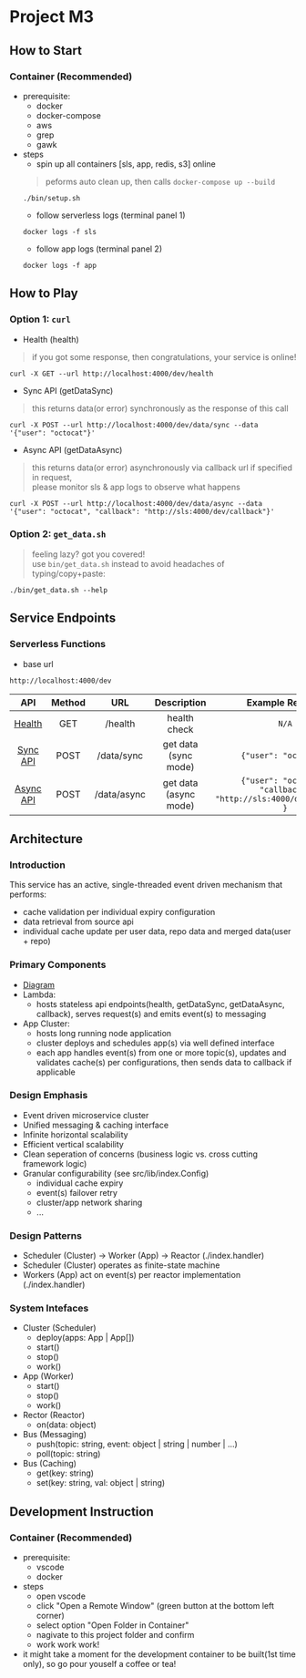 # Project M3

## How to Start
### Container (Recommended)
* prerequisite:
    * docker
    * docker-compose
    * aws
    * grep
    * gawk
* steps
    * spin up all containers [sls, app, redis, s3] online
    > peforms auto clean up, then calls `docker-compose up --build`
    ```
    ./bin/setup.sh
    ```
    * follow serverless logs (terminal panel 1)
    ```
    docker logs -f sls
    ```
    * follow app logs (terminal panel 2)
    ```
    docker logs -f app
    ```

## How to Play
### Option 1: `curl`
* Health (health)
> if you got some response, then congratulations, your service is online!
```
curl -X GET --url http://localhost:4000/dev/health
```
* Sync API (getDataSync)
> this returns data(or error) synchronously as the response of this call
```
curl -X POST --url http://localhost:4000/dev/data/sync --data '{"user": "octocat"}'
```
* Async API (getDataAsync)
> this returns data(or error) asynchronously via callback url if specified in request,  
> please monitor sls & app logs to observe what happens
```
curl -X POST --url http://localhost:4000/dev/data/async --data '{"user": "octocat", "callback": "http://sls:4000/dev/callback"}'
```
### Option 2: `get_data.sh`
> feeling lazy? got you covered!  
> use `bin/get_data.sh` instead to avoid headaches of typing/copy+paste:
```
./bin/get_data.sh --help
```

## Service Endpoints
### Serverless Functions
* base url
```
http://localhost:4000/dev
```
| API                                                    | Method | URL           | Description           | Example Request                                                    |
| :----------------------------------------------------: | :----: | :-----------: | :-------------------: | :---------------------------------------------------------------:  |
| [Health](http://localhost:4000/dev/health)             | GET    | /health       | health check          | `N/A`                                                              |
| [Sync API](http://localhost:4000/dev/data/sync)   | POST   | /data/sync    | get data (sync mode)  | `{"user": "octocat"}`                                              |
| [Async API](http://localhost:4000/dev/data/async) | POST   | /data/async   | get data (async mode) | `{"user": "octocat", "callback": "http://sls:4000/dev/callback" }` |

## Architecture
### Introduction
This service has an active, single-threaded event driven mechanism that performs:
* cache validation per individual expiry configuration
* data retrieval from source api
* individual cache update per user data, repo data and merged data(user + repo)
### Primary Components
* [Diagram](arch/app.png)
* Lambda:
    * hosts stateless api endpoints(health, getDataSync, getDataAsync, callback), serves request(s) and emits event(s) to messaging
* App Cluster:
    * hosts long running node application
    * cluster deploys and schedules app(s) via well defined interface
    * each app handles event(s) from one or more topic(s), updates and validates cache(s) per configurations, then sends data to callback if applicable
### Design Emphasis
* Event driven microservice cluster
* Unified messaging & caching interface
* Infinite horizontal scalability
* Efficient vertical scalability
* Clean seperation of concerns (business logic vs. cross cutting framework logic)
* Granular configurability (see src/lib/index.Config)
    * individual cache expiry
    * event(s) failover retry
    * cluster/app network sharing
    * ...
### Design Patterns
* Scheduler (Cluster) -> Worker (App) -> Reactor (./index.handler)
* Scheduler (Cluster) operates as finite-state machine 
* Workers (App) act on event(s) per reactor implementation (./index.handler)
### System Intefaces
* Cluster (Scheduler)
    * deploy(apps: App | App[])
    * start()
    * stop()
    * work()
* App (Worker)
    * start()
    * stop()
    * work()
* Rector (Reactor)
    * on(data: object)
* Bus (Messaging)
    * push(topic: string, event: object | string | number | ...)
    * poll(topic: string)
* Bus (Caching)
    * get(key: string)
    * set(key: string, val: object | string)

## Development Instruction
### Container (Recommended)
* prerequisite:
    * vscode
    * docker
* steps  
    * open vscode
    * click "Open a Remote Window" (green button at the bottom left corner)
    * select option "Open Folder in Container"
    * nagivate to this project folder and confirm
    * work work work!
* it might take a moment for the development container to be built(1st time only), so go pour youself a coffee or tea!
